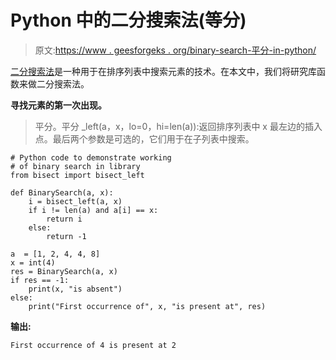 # Python 中的二分搜索法(等分)

> 原文:[https://www . geesforgeks . org/binary-search-平分-in-python/](https://www.geeksforgeeks.org/binary-search-bisect-in-python/)

[二分搜索法](https://www.geeksforgeeks.org/binary-search/)是一种用于在排序列表中搜索元素的技术。在本文中，我们将研究库函数来做二分搜索法。

**寻找元素的第一次出现。**

> 平分。平分 _left(a，x，lo=0，hi=len(a)):返回排序列表中 x 最左边的插入点。最后两个参数是可选的，它们用于在子列表中搜索。

```
# Python code to demonstrate working
# of binary search in library
from bisect import bisect_left

def BinarySearch(a, x):
    i = bisect_left(a, x)
    if i != len(a) and a[i] == x:
        return i
    else:
        return -1

a  = [1, 2, 4, 4, 8]
x = int(4)
res = BinarySearch(a, x)
if res == -1:
    print(x, "is absent")
else:
    print("First occurrence of", x, "is present at", res)
```

**输出:**

```
First occurrence of 4 is present at 2

```